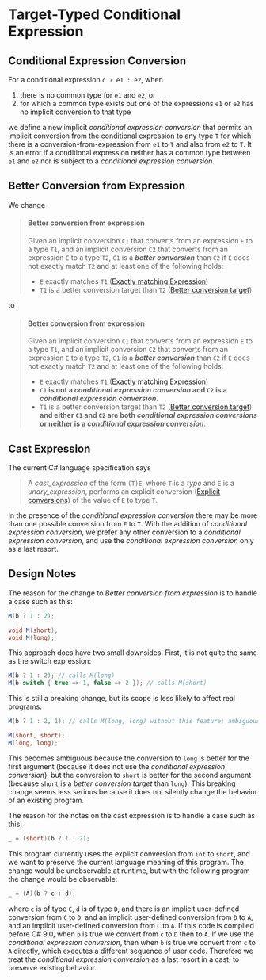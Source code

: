 # Target-Typed Conditional Expression

## Conditional Expression Conversion

For a conditional expression `c ? e1 : e2`, when

1. there is no common type for `e1` and `e2`, or
2. for which a common type exists but one of the expressions `e1` or `e2` has no implicit conversion to that type

we define a new implicit *conditional expression conversion* that permits an implicit conversion from the conditional expression to any type `T` for which there is a conversion-from-expression from `e1` to `T` and also from `e2` to `T`.  It is an error if a conditional expression neither has a common type between `e1` and `e2` nor is subject to a *conditional expression conversion*.

## Better Conversion from Expression

We change

> #### Better conversion from expression
> 
> Given an implicit conversion `C1` that converts from an expression `E` to a type `T1`, and an implicit conversion `C2` that converts from an expression `E` to a type `T2`, `C1` is a ***better conversion*** than `C2` if `E` does not exactly match `T2` and at least one of the following holds:
> 
> * `E` exactly matches `T1` ([Exactly matching Expression](../../spec/expressions.md#exactly-matching-expression))
> * `T1` is a better conversion target than `T2` ([Better conversion target](../../spec/expressions.md#better-conversion-target))

to

> #### Better conversion from expression
> 
> Given an implicit conversion `C1` that converts from an expression `E` to a type `T1`, and an implicit conversion `C2` that converts from an expression `E` to a type `T2`, `C1` is a ***better conversion*** than `C2` if `E` does not exactly match `T2` and at least one of the following holds:
> 
> * `E` exactly matches `T1` ([Exactly matching Expression](../../spec/expressions.md#exactly-matching-expression))
> * **`C1` is not a *conditional expression conversion* and `C2` is a *conditional expression conversion***.
> * `T1` is a better conversion target than `T2` ([Better conversion target](../../spec/expressions.md#better-conversion-target)) **and either `C1` and `C2` are both *conditional expression conversions* or neither is a *conditional expression conversion***.

## Cast Expression

The current C# language specification says

> A *cast_expression* of the form `(T)E`, where `T` is a *type* and `E` is a *unary_expression*, performs an explicit conversion ([Explicit conversions](../../spec/conversions.md#explicit-conversions)) of the value of `E` to type `T`.

In the presence of the *conditional expression conversion* there may be more than one possible conversion from `E` to `T`. With the addition of *conditional expression conversion*, we prefer any other conversion to a *conditional expression conversion*, and use the *conditional expression conversion* only as a last resort.

## Design Notes

The reason for the change to *Better conversion from expression* is to handle a case such as this:

```csharp
M(b ? 1 : 2);

void M(short);
void M(long);
```

This approach does have two small downsides.  First, it is not quite the same as the switch expression:

```csharp
M(b ? 1 : 2); // calls M(long)
M(b switch { true => 1, false => 2 }); // calls M(short)
```

This is still a breaking change, but its scope is less likely to affect real programs:

```csharp
M(b ? 1 : 2, 1); // calls M(long, long) without this feature; ambiguous with this feature.

M(short, short);
M(long, long);
```

This becomes ambiguous because the conversion to `long` is better for the first argument (because it does not use the *conditional expression conversion*), but the conversion to `short` is better for the second argument (because `short` is a *better conversion target* than `long`). This breaking change seems less serious because it does not silently change the behavior of an existing program.

The reason for the notes on the cast expression is to handle a case such as this:

```csharp
_ = (short)(b ? 1 : 2);
```

This program currently uses the explicit conversion from `int` to `short`, and we want to preserve the current language meaning of this program.  The change would be unobservable at runtime, but with the following program the change would be observable:

```csharp
_ = (A)(b ? c : d);
```

where `c` is of type `C`, `d` is of type `D`, and there is an implicit user-defined conversion from `C` to `D`, and an implicit user-defined conversion from `D` to `A`, and an implicit user-defined conversion from `C` to `A`. If this code is compiled before C# 9.0, when `b` is true we convert from `c` to `D` then to `A`. If we use the *conditional expression conversion*, then when `b` is true we convert from `c` to `A` directly, which executes a different sequence of user code. Therefore we treat the *conditional expression conversion* as a last resort in a cast, to preserve existing behavior.
